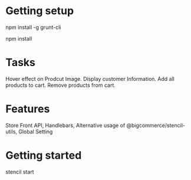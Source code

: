 # Getting setup

npm install -g grunt-cli

npm install

# Tasks

Hover effect on Prodcut Image.
Display customer Information.
Add all products to cart.
Remove products from cart.

# Features

Store Front API,  Handlebars,  Alternative usage of @bigcommerce/stencil-utils,  Global Setting

# Getting started

stencil start
